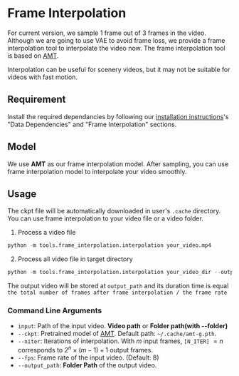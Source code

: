# Frame Interpolation

For current version, we sample 1 frame out of 3 frames in the video. Although we are going to use VAE to avoid frame loss, we provide a frame interpolation tool to interpolate the video now. The frame interpolation tool is based on [AMT](https://github.com/MCG-NKU/AMT).

Interpolation can be useful for scenery videos, but it may not be suitable for videos with fast motion.

## Requirement

Install the required dependancies by following our [installation instructions](../../docs/installation.md)'s "Data Dependencies" and "Frame Interpolation" sections.

<!-- ```bash
conda install -c conda-forge opencv
pip install imageio
``` -->

## Model

We use **AMT** as our frame interpolation model. After sampling, you can use frame interpolation model to interpolate your video smoothly.

## Usage

The ckpt file will be automatically downloaded in user's `.cache` directory. You can use frame interpolation to your video file or a video folder.

1. Process a video file

```python
python -m tools.frame_interpolation.interpolation your_video.mp4
```

2. Process all video file in target directory

```python
python -m tools.frame_interpolation.interpolation your_video_dir --output_path samples/interpolation
```

The output video will be stored at `output_path` and its duration time is equal `the total number of frames after frame interpolation / the frame rate`

### Command Line Arguments

* `input`: Path of the input video. **Video path** or **Folder path(with --folder)**
* `--ckpt`: Pretrained model of [AMT](https://github.com/MCG-NKU/AMT). Default path: `~/.cache/amt-g.pth`.
* `--niter`: Iterations of interpolation. With $m$ input frames, `[N_ITER]` $=n$ corresponds to $2^n\times (m-1)+1$ output frames.
* `--fps`: Frame rate of the input video. (Default: 8)
* `--output_path`: **Folder Path** of the output video.
